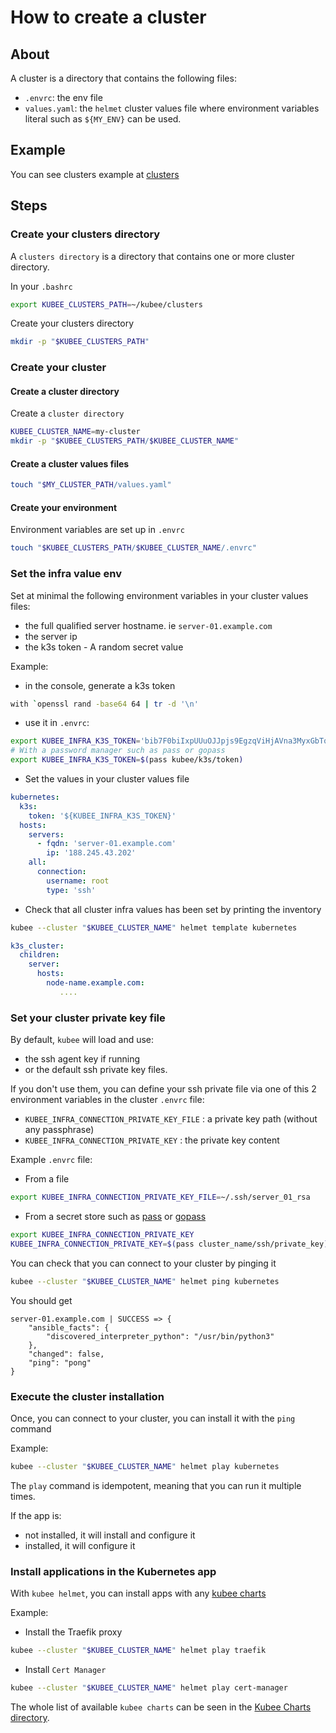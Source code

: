 # How to create a cluster

## About

A cluster is a directory that contains the following files:
* `.envrc`: the env file 
* `values.yaml`: the `helmet` cluster values file where environment variables literal such as `${MY_ENV}` can be used.


## Example

You can see clusters example at [clusters](../../resources/clusters/README.md)

## Steps

### Create your clusters directory

A `clusters directory` is a directory that contains one or more cluster directory.

In your `.bashrc`
```bash
export KUBEE_CLUSTERS_PATH=~/kubee/clusters
```
Create your clusters directory
```bash
mkdir -p "$KUBEE_CLUSTERS_PATH"
```

### Create your cluster

#### Create a cluster directory

Create a `cluster directory`
```bash
KUBEE_CLUSTER_NAME=my-cluster
mkdir -p "$KUBEE_CLUSTERS_PATH/$KUBEE_CLUSTER_NAME"
```

#### Create a cluster values files

```bash
touch "$MY_CLUSTER_PATH/values.yaml" 
```

#### Create your environment

Environment variables are set up in `.envrc`

```bash
touch "$KUBEE_CLUSTERS_PATH/$KUBEE_CLUSTER_NAME/.envrc"
```


### Set the infra value env

Set at minimal the following environment variables in your cluster values files:  
* the full qualified server hostname. ie `server-01.example.com`
* the server ip
* the k3s token - A random secret value

Example:
* in the console, generate a k3s token
```bash
with `openssl rand -base64 64 | tr -d '\n'
```
* use it in `.envrc`:
```bash
export KUBEE_INFRA_K3S_TOKEN='bib7F0biIxpUUuOJJpjs9EgzqViHjAVna3MyxGbTq++gjXf6tm7y5c7' # don't change it
# With a password manager such as pass or gopass
export KUBEE_INFRA_K3S_TOKEN=$(pass kubee/k3s/token) 
```
* Set the values in your cluster values file
```yaml
kubernetes:
  k3s:
    token: '${KUBEE_INFRA_K3S_TOKEN}'
  hosts:
    servers:
      - fqdn: 'server-01.example.com'
        ip: '188.245.43.202'
    all:
      connection:
        username: root
        type: 'ssh'
```


* Check that all cluster infra values has been set by printing the inventory
```bash
kubee --cluster "$KUBEE_CLUSTER_NAME" helmet template kubernetes
```
```yaml
k3s_cluster:
  children:
    server:
      hosts:
        node-name.example.com: 
           ....
```

### Set your cluster private key file

By default, `kubee` will load and use:
* the ssh agent key if running
* or the default ssh private key files.

If you don't use them, you can define your ssh private file via one of this 2 environment variables in the cluster `.envrc` file:
* `KUBEE_INFRA_CONNECTION_PRIVATE_KEY_FILE` : a private key path (without any passphrase)
* `KUBEE_INFRA_CONNECTION_PRIVATE_KEY` : the private key content

Example `.envrc` file:
* From a file
```bash
export KUBEE_INFRA_CONNECTION_PRIVATE_KEY_FILE=~/.ssh/server_01_rsa
```
* From a secret store such as [pass](https://www.passwordstore.org/) or [gopass](https://www.gopass.pw/)
```bash
export KUBEE_INFRA_CONNECTION_PRIVATE_KEY
KUBEE_INFRA_CONNECTION_PRIVATE_KEY=$(pass cluster_name/ssh/private_key)
```


You can check that you can connect to your cluster by pinging it
```bash
kubee --cluster "$KUBEE_CLUSTER_NAME" helmet ping kubernetes
```
You should get
```
server-01.example.com | SUCCESS => {
    "ansible_facts": {
        "discovered_interpreter_python": "/usr/bin/python3"
    },
    "changed": false,
    "ping": "pong"
}
```

### Execute the cluster installation

Once, you can connect to your cluster, you can install it with the `ping` command

Example:
```bash
kubee --cluster "$KUBEE_CLUSTER_NAME" helmet play kubernetes
```

The `play` command is idempotent, meaning that you can run it multiple times. 

If the app is:
* not installed, it will install and configure it 
* installed, it will configure it


### Install applications in the Kubernetes app


With `kubee helmet`, you can install apps with any [kubee charts](kubee-helmet-chart.md)

Example:
* Install the Traefik proxy
```bash
kubee --cluster "$KUBEE_CLUSTER_NAME" helmet play traefik
```
* Install `Cert Manager`
```bash
kubee --cluster "$KUBEE_CLUSTER_NAME" helmet play cert-manager
```

The whole list of available `kubee charts` can be seen in the [Kubee Charts directory](../../resources/charts/README.md).
